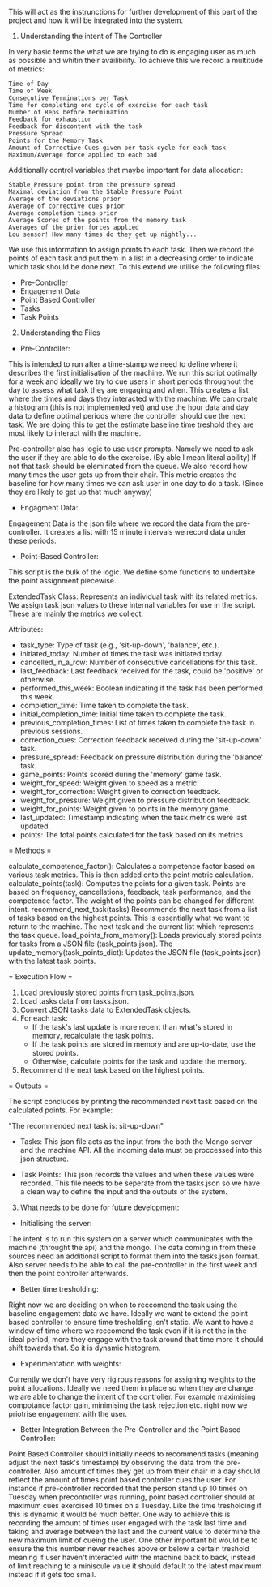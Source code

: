 This will act as the instrunctions for further development of this part of the project and how it will be integrated into the system.

1. Understanding the intent of The Controller

In very basic terms the what we are trying to do is engaging user as much as possible and whitin their availibility. To achieve this we record a multitude of metrics:

    Time of Day 
    Time of Week
    Consecutive Terminations per Task  
    Time for completing one cycle of exercise for each task 
    Number of Reps before termination 
    Feedback for exhaustion 
    Feedback for discontent with the task
    Pressure Spread 
    Points for the Memory Task 
    Amount of Corrective Cues given per task cycle for each task 
    Maximum/Average force applied to each pad 

Additionally control variables that maybe important for data allocation: 

    Stable Pressure point from the pressure spread 
    Maximal deviation from the Stable Pressure Point 
    Average of the deviations prior 
    Average of corrective cues prior 
    Average completion times prior 
    Average Scores of the points from the memory task 
    Averages of the prior forces applied 
    Lou sensor! How many times do they get up nightly... 

We use this information to assign points to each task. Then we record the points of each task and put them in a list in a decreasing order to indicate which task should be done next. To this extend we utilise the following files:

- Pre-Controller
- Engagement Data
- Point Based Controller
- Tasks
- Task Points

2. Understanding the Files

- Pre-Controller:

This is intended to run after a time-stamp we need to define where it describes the first initialisation of the machine. We run this script optimally for a week and ideally we try to cue users in short periods throughout the day to assess what task they are engaging and when. This creates a list where the times and days they interacted with the machine. We can create a histogram (this is not implemented yet) and use the hour data and day data to define optimal periods where the controller should cue the next task. We are doing this to get the estimate baseline time treshold they are most likely to interact with the machine.

Pre-controller also has logic to use user prompts. Namely we need to ask the user if they are able to do the exercise. (By able I mean literal ability) If not that task should be eleminated from the queue. We also record how many times the user gets up from their chair. This metric creates the baseline for how many times we can ask user in one day to do a task. (Since they are likely to get up that much anyway)

- Engagment Data:

Engagement Data is the json file where we record the data from the pre-controller. It creates a list with 15 minute intervals we record data under these periods.

- Point-Based Controller:

This script is the bulk of the logic. We define some functions to undertake the point assignment piecewise.


ExtendedTask Class: Represents an individual task with its related metrics. We assign task json values to these internal variables for use in the script. These are mainly the metrics we collect.

  Attributes:

 - task_type: Type of task (e.g., 'sit-up-down', 'balance', etc.).
 - initiated_today: Number of times the task was initiated today.
 - cancelled_in_a_row: Number of consecutive cancellations for this task.
 - last_feedback: Last feedback received for the task, could be 'positive' or otherwise.
 - performed_this_week: Boolean indicating if the task has been performed this week.
 - completion_time: Time taken to complete the task.
 - initial_completion_time: Initial time taken to complete the task.
 - previous_completion_times: List of times taken to complete the task in previous sessions.
 - correction_cues: Correction feedback received during the 'sit-up-down' task.
 - pressure_spread: Feedback on pressure distribution during the 'balance' task.
 - game_points: Points scored during the 'memory' game task.
 - weight_for_speed: Weight given to speed as a metric.
 - weight_for_correction: Weight given to correction feedback.
 - weight_for_pressure: Weight given to pressure distribution feedback.
 - weight_for_points: Weight given to points in the memory game.
 - last_updated: Timestamp indicating when the task metrics were last updated.
 - points: The total points calculated for the task based on its metrics.

= Methods =

calculate_competence_factor(): Calculates a competence factor based on various task metrics. This is then added onto the point metric calculation.
calculate_points(task): Computes the points for a given task. Points are based on frequency, cancellations, feedback, task performance, and the competence factor. The weight of the points can be changed for different intent.
recommend_next_task(tasks) Recommends the next task from a list of tasks based on the highest points. This is essentially what we want to return to the machine. The next task and the current list which represents the task queue.
load_points_from_memory(): Loads previously stored points for tasks from a JSON file (task_points.json). The 
update_memory(task_points_dict): Updates the JSON file (task_points.json) with the latest task points.

= Execution Flow =

  1. Load previously stored points from task_points.json.
  2. Load tasks data from tasks.json.
  3. Convert JSON tasks data to ExtendedTask objects.
  4. For each task:
     - If the task's last update is more recent than what's stored in memory, recalculate the task points.
     - If the task points are stored in memory and are up-to-date, use the stored points.
     - Otherwise, calculate points for the task and update the memory.
  5. Recommend the next task based on the highest points.

= Outputs =

The script concludes by printing the recommended next task based on the calculated points. For example:

"The recommended next task is: sit-up-down"


- Tasks: This json file acts as the input from the both the Mongo server and the machine API. All the incoming data must be proccessed into this json structure.

- Task Points: This json records the values and when these values were recorded. This file needs to be seperate from the tasks.json so we have a clean way to define the input and the outputs of the system.



3. What needs to be done for future development:

- Initialising the server:

The intent is to run this system on a server which communicates with the machine (throught the api) and the mongo. The data coming in from these sources need an additional script to format them into the tasks.json format. Also server needs to be able to call the pre-controller in the first week and then the point controller afterwards.

- Better time tresholding:

Right now we are deciding on when to reccomend the task using the baseline engagement data we have. Ideally we want to extend the point based controller to ensure time tresholding isn't static. We want to have a window of time where we reccomend the task even if it is not the in the ideal period, more they engage with the task around that time more it should shift towards that. So it is dynamic histogram.

- Experimentation with weights:

Currently we don't have very rigirous reasons for assigning weights to the point allocations. Ideally we need them in place so when they are change we are able to change the intent of the controller. For example maximising compotance factor gain, minimising the task rejection etc. right now we priotrise engagement with the user.

- Better Integration Between the Pre-Controller and the Point Based Controller:

Point Based Controller should initially needs to recommend tasks (meaning adjust the next task's timestamp) by observing the data from the pre-controller. Also amount of times they get up from their chair in a day should reflect the amount of times point based controller cues the user. For instance if pre-controller recorded that the person stand up 10 times on Tuesday when precontroller was running, point based controller should at maximum cues exercised 10 times on a Tuesday. Like the time tresholding if this is dynamic it would be much better. One way to achieve this is recording the amount of times user engaged with the task last time and taking and average between the last and the current value to determine the new maximum limit of cueing the user. One other important bit would be to ensure the this number never reaches above or below a certain treshold meaning if user haven't interacted with the machine back to back, instead of limit reaching to a miniscule value it should default to the latest maximum instead if it gets too small.


